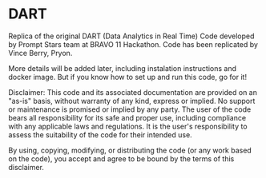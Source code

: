 # DART
 
Replica of the original DART (Data Analytics in Real Time) Code developed by Prompt Stars team at BRAVO 11 Hackathon. Code has been replicated by Vince Berry, Pryon.

More details will be added later, including instalation instructions and docker image. But if you know how to set up and run this code, go for it!





Disclaimer: 
This code and its associated documentation are provided on an "as-is" basis, without warranty of any kind, express or implied. No support or maintenance is promised or implied by any party. The user of the code bears all responsibility for its safe and proper use, including compliance with any applicable laws and regulations. It is the user's responsibility to assess the suitability of the code for their intended use.

By using, copying, modifying, or distributing the code (or any work based on the code), you accept and agree to be bound by the terms of this disclaimer. 


